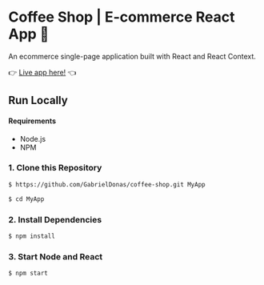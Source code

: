 # Coffee Shop | E-commerce React App 🛒
An ecommerce single-page application built with React and React Context.

👉 [Live  app here!](blissful-haibt-6e29fa.netlify.app/) 👈

## Run Locally
#### Requirements

- Node.js
- NPM

### 1. Clone this Repository
```sh
$ https://github.com/GabrielDonas/coffee-shop.git MyApp

$ cd MyApp
```
### 2. Install Dependencies
```sh
$ npm install
```
### 3. Start Node and React
```sh
$ npm start
```